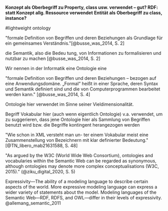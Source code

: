 **Konzept als Oberbegriff zu  Property, class usw. verwendet – gut? RDF: statt Konzept allg. Ressource verwendet**
**Entität als Oberbegriff zu class, instance?**


#lightweight ontology

"formale Definition von Begriffen und deren Beziehungen als Grundlage für ein gemeinsames Verständnis."[@busse_was_2014, S. 2] 

die Semantik, also die Bedeu­ tung, von Informationen zu formalisieren und nutzbar zu machen [@busse_was_2014, S. 2] 

Wir nennen in der Informatik eine Ontologie eine

"formale Definition von Begriffen und deren Beziehungen – bezogen auf eine Anwendungsdomäne. „Formal“ heißt in einer Sprache, deren Syntax und Semantik definiert sind und die von Computerprogrammen bearbeitet werden kann." [@busse_was_2014, S. 4]

Ontologie hier verwendet im Sinne seiner Vieldimensionalität.



Begriff Vokabular hier (auch wenn eigentlich Ontologie) v.a. verwendet, um zu suggerieren, dass jene Ontologie hier als Sammlung von Begriffen benutzt wird bzw. die Begriffe kontingent herangezogen werden




"Wie schon in XML versteht man un- ter einem Vokabular meist eine Zusammenstellung von Bezeichnern mit klar definierter Bedeutung." [@TN_libero_mab21631588, S. 48]


"As argued by the W3C (World Wide Web Consortium), ontologies and vocabularies within the Semantic Web can be regarded as synonymous, although ontologies may denote more complex conceptualisations (W3C, 2015)." (@ziku_digital_2020, S. 5)




Expressivity—The ability of a modeling language to describe certain aspects of the world. More expressive modeling language can express a wider variety of statements about the model. Modeling languages of the Semantic Web—RDF, RDFS, and OWL—differ in their levels of expressivity. @allemang_semantic_2011